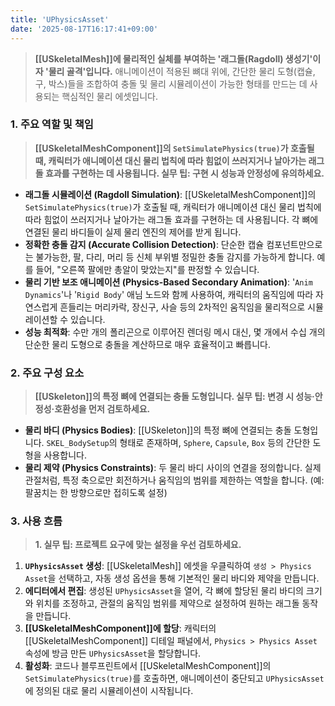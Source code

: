 ```yaml
---
title: 'UPhysicsAsset'
date: '2025-08-17T16:17:41+09:00'
---
```

> **[[USkeletalMesh]]에 물리적인 실체를 부여하는 '래그돌(Ragdoll) 생성기'이자 '물리 골격'입니다.** 애니메이션이 적용된 뼈대 위에, 간단한 물리 도형(캡슐, 구, 박스)들을 조합하여 충돌 및 물리 시뮬레이션이 가능한 형태를 만드는 데 사용되는 핵심적인 물리 에셋입니다.

### **1. 주요 역할 및 책임**
> **[[USkeletalMeshComponent]]의 `SetSimulatePhysics(true)`가 호출될 때, 캐릭터가 애니메이션 대신 물리 법칙에 따라 힘없이 쓰러지거나 날아가는 래그돌 효과를 구현하는 데 사용됩니다. 실무 팁: 구현 시 성능과 안정성에 유의하세요.**
* **래그돌 시뮬레이션 (Ragdoll Simulation)**:
	[[USkeletalMeshComponent]]의 `SetSimulatePhysics(true)`가 호출될 때, 캐릭터가 애니메이션 대신 물리 법칙에 따라 힘없이 쓰러지거나 날아가는 래그돌 효과를 구현하는 데 사용됩니다. 각 뼈에 연결된 물리 바디들이 실제 물리 엔진의 제어를 받게 됩니다.
* **정확한 충돌 감지 (Accurate Collision Detection)**:
	단순한 캡슐 컴포넌트만으로는 불가능한, 팔, 다리, 머리 등 신체 부위별 정밀한 충돌 감지를 가능하게 합니다. 예를 들어, "오른쪽 팔에만 총알이 맞았는지"를 판정할 수 있습니다.
* **물리 기반 보조 애니메이션 (Physics-Based Secondary Animation)**:
	'`Anim Dynamics`'나 '`Rigid Body`' 애님 노드와 함께 사용하여, 캐릭터의 움직임에 따라 자연스럽게 흔들리는 머리카락, 장신구, 사슬 등의 2차적인 움직임을 물리적으로 시뮬레이션할 수 있습니다.
* **성능 최적화**:
	수만 개의 폴리곤으로 이루어진 렌더링 메시 대신, 몇 개에서 수십 개의 단순한 물리 도형으로 충돌을 계산하므로 매우 효율적이고 빠릅니다.

### **2. 주요 구성 요소**
> **[[USkeleton]]의 특정 뼈에 연결되는 충돌 도형입니다. 실무 팁: 변경 시 성능·안정성·호환성을 먼저 검토하세요.**
* **물리 바디 (Physics Bodies)**:
	[[USkeleton]]의 특정 뼈에 연결되는 충돌 도형입니다. `SKEL_BodySetup`의 형태로 존재하며, `Sphere`, `Capsule`, `Box` 등의 간단한 도형을 사용합니다.
* **물리 제약 (Physics Constraints)**:
	두 물리 바디 사이의 연결을 정의합니다. 실제 관절처럼, 특정 축으로만 회전하거나 움직임의 범위를 제한하는 역할을 합니다. (예: 팔꿈치는 한 방향으로만 접히도록 설정)

### **3. 사용 흐름**
> **1. 실무 팁: 프로젝트 요구에 맞는 설정을 우선 검토하세요.**
1. **`UPhysicsAsset` 생성**:
	[[USkeletalMesh]] 에셋을 우클릭하여 `생성 > Physics Asset`을 선택하고, 자동 생성 옵션을 통해 기본적인 물리 바디와 제약을 만듭니다.
2. **에디터에서 편집**:
	생성된 `UPhysicsAsset`을 열어, 각 뼈에 할당된 물리 바디의 크기와 위치를 조정하고, 관절의 움직임 범위를 제약으로 설정하여 원하는 래그돌 동작을 만듭니다.
3. **[[USkeletalMeshComponent]]에 할당**:
	캐릭터의 [[USkeletalMeshComponent]] 디테일 패널에서, `Physics > Physics Asset` 속성에 방금 만든 `UPhysicsAsset`을 할당합니다.
4. **활성화**:
	코드나 블루프린트에서 [[USkeletalMeshComponent]]의 `SetSimulatePhysics(true)`를 호출하면, 애니메이션이 중단되고 `UPhysicsAsset`에 정의된 대로 물리 시뮬레이션이 시작됩니다.